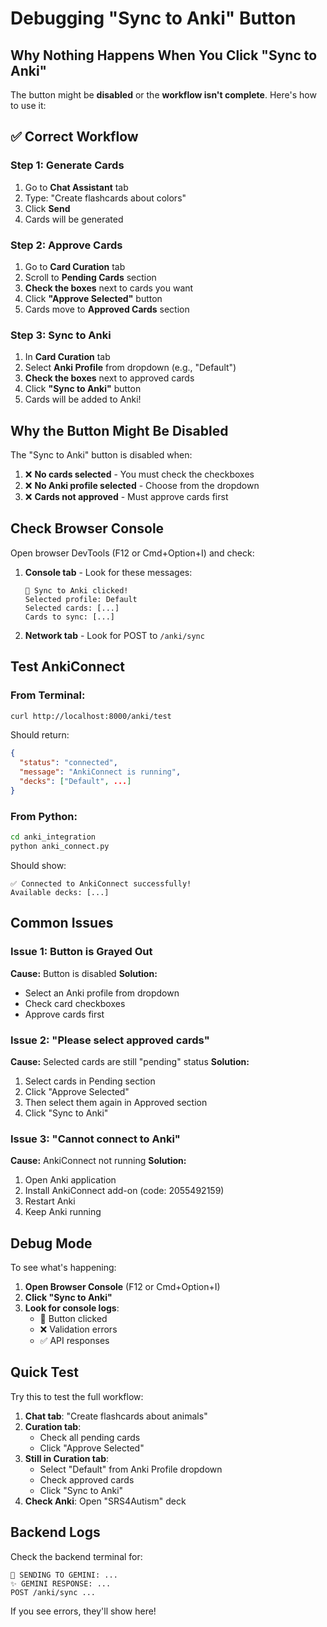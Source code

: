 # Debugging "Sync to Anki" Button

## Why Nothing Happens When You Click "Sync to Anki"

The button might be **disabled** or the **workflow isn't complete**. Here's how to use it:

## ✅ Correct Workflow

### Step 1: Generate Cards
1. Go to **Chat Assistant** tab
2. Type: "Create flashcards about colors"
3. Click **Send**
4. Cards will be generated

### Step 2: Approve Cards
1. Go to **Card Curation** tab
2. Scroll to **Pending Cards** section
3. **Check the boxes** next to cards you want
4. Click **"Approve Selected"** button
5. Cards move to **Approved Cards** section

### Step 3: Sync to Anki
1. In **Card Curation** tab
2. Select **Anki Profile** from dropdown (e.g., "Default")
3. **Check the boxes** next to approved cards
4. Click **"Sync to Anki"** button
5. Cards will be added to Anki!

## Why the Button Might Be Disabled

The "Sync to Anki" button is disabled when:

1. ❌ **No cards selected** - You must check the checkboxes
2. ❌ **No Anki profile selected** - Choose from the dropdown
3. ❌ **Cards not approved** - Must approve cards first

## Check Browser Console

Open browser DevTools (F12 or Cmd+Option+I) and check:

1. **Console tab** - Look for these messages:
   ```
   🔵 Sync to Anki clicked!
   Selected profile: Default
   Selected cards: [...]
   Cards to sync: [...]
   ```

2. **Network tab** - Look for POST to `/anki/sync`

## Test AnkiConnect

### From Terminal:
```bash
curl http://localhost:8000/anki/test
```

Should return:
```json
{
  "status": "connected",
  "message": "AnkiConnect is running",
  "decks": ["Default", ...]
}
```

### From Python:
```bash
cd anki_integration
python anki_connect.py
```

Should show:
```
✅ Connected to AnkiConnect successfully!
Available decks: [...]
```

## Common Issues

### Issue 1: Button is Grayed Out
**Cause:** Button is disabled
**Solution:** 
- Select an Anki profile from dropdown
- Check card checkboxes
- Approve cards first

### Issue 2: "Please select approved cards"
**Cause:** Selected cards are still "pending" status
**Solution:**
1. Select cards in Pending section
2. Click "Approve Selected"
3. Then select them again in Approved section
4. Click "Sync to Anki"

### Issue 3: "Cannot connect to Anki"
**Cause:** AnkiConnect not running
**Solution:**
1. Open Anki application
2. Install AnkiConnect add-on (code: 2055492159)
3. Restart Anki
4. Keep Anki running

## Debug Mode

To see what's happening:

1. **Open Browser Console** (F12 or Cmd+Option+I)
2. **Click "Sync to Anki"**
3. **Look for console logs**:
   - 🔵 Button clicked
   - ❌ Validation errors
   - ✅ API responses

## Quick Test

Try this to test the full workflow:

1. **Chat tab**: "Create flashcards about animals"
2. **Curation tab**: 
   - Check all pending cards
   - Click "Approve Selected"
3. **Still in Curation tab**:
   - Select "Default" from Anki Profile dropdown
   - Check approved cards
   - Click "Sync to Anki"
4. **Check Anki**: Open "SRS4Autism" deck

## Backend Logs

Check the backend terminal for:
```
🤖 SENDING TO GEMINI: ...
✨ GEMINI RESPONSE: ...
POST /anki/sync ...
```

If you see errors, they'll show here!

